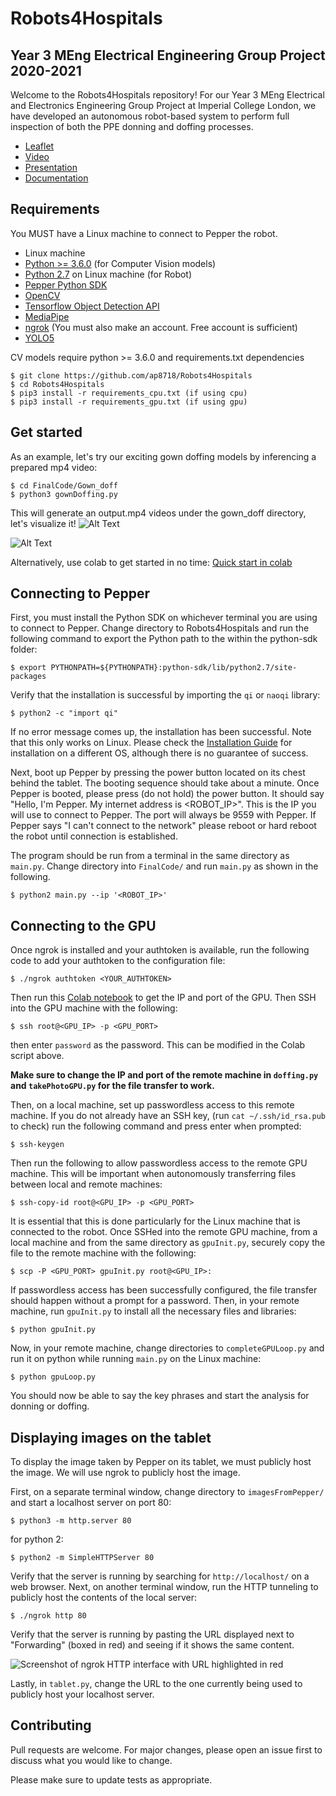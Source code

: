 # Robots4Hospitals

## Year 3 MEng Electrical Engineering Group Project 2020-2021

Welcome to the Robots4Hospitals repository! For our Year 3 MEng Electrical and Electronics Engineering Group Project at Imperial College London, we have developed an autonomous robot-based system to perform full inspection of both the PPE donning and doffing processes.

- [Leaflet](https://imperiallondon.sharepoint.com/sites/Robots4Hospitals-EE/Shared%20Documents/General/Project%20Leaflet.pdf)
- [Video](https://imperiallondon.sharepoint.com/sites/Robots4Hospitals-EE/Shared%20Documents/General/R4HVideo.mp4)
- [Presentation](https://imperiallondon.sharepoint.com/:p:/s/2021ThirdYearM.EngGroupProjects-EE/Ef8rAftzq0tDg2MAxeCH-n4BwFn833gjoIQOeGts3Vd6Bw?e=VMcXhn)
- [Documentation]()

## Requirements

You MUST have a Linux machine to connect to Pepper the robot.
- Linux machine
- [Python >= 3.6.0](https://www.python.org/downloads/) (for Computer Vision models)
- [Python 2.7](https://www.python.org/downloads/) on Linux machine (for Robot)
- [Pepper Python SDK](http://doc.aldebaran.com/2-5/dev/python/install_guide.html)
- [OpenCV](https://pypi.org/project/opencv-python/)
- [Tensorflow Object Detection API](https://tensorflow-object-detection-api-tutorial.readthedocs.io/en/latest/install.html)
- [MediaPipe](https://google.github.io/mediapipe/getting_started/python.html)
- [ngrok](https://ngrok.com/download) (You must also make an account. Free account is sufficient)
- [YOLO5](https://github.com/ultralytics/yolov5)

CV models require python >= 3.6.0 and requirements.txt dependencies
```shell
$ git clone https://github.com/ap8718/Robots4Hospitals
$ cd Robots4Hospitals
$ pip3 install -r requirements_cpu.txt (if using cpu)
$ pip3 install -r requirements_gpu.txt (if using gpu)
```

## Get started

As an example, let's try our exciting gown doffing models by inferencing a prepared mp4 video:
```shell
$ cd FinalCode/Gown_doff
$ python3 gownDoffing.py
```
This will generate an output.mp4 videos under the gown_doff directory, let's visualize it!
![Alt Text](https://github.com/ap8718/Robots4Hospitals/blob/main/Archives/m1.gif)

![Alt Text](https://github.com/ap8718/Robots4Hospitals/blob/main/Archives/m2.gif)


Alternatively, use colab to get started in no time: [Quick start in colab](https://github.com/ap8718/Robots4Hospitals/blob/main/Gown_doff_example.ipynb)



## Connecting to Pepper
First, you must install the Python SDK on whichever terminal you are using to connect to Pepper. Change directory to Robots4Hospitals and run the following command to export the Python path to the within the python-sdk folder:

```shell
$ export PYTHONPATH=${PYTHONPATH}:python-sdk/lib/python2.7/site-packages
```
Verify that the installation is successful by importing the `qi` or `naoqi` library:

```shell
$ python2 -c "import qi"
```
If no error message comes up, the installation has been successful. Note that this only works on Linux. Please check the [Installation Guide](http://doc.aldebaran.com/2-5/dev/python/install_guide.html) for installation on a different OS, although there is no guarantee of success.

Next, boot up Pepper by pressing the power button located on its chest behind the tablet. The booting sequence should take about a minute. Once Pepper is booted, please press (do not hold) the power button. It should say "Hello, I'm Pepper. My internet address is <ROBOT_IP>". This is the IP you will use to connect to Pepper. The port will always be 9559 with Pepper. If Pepper says "I can't connect to the network" please reboot or hard reboot the robot until connection is established.

The program should be run from a terminal in the same directory as `main.py`. Change directory into `FinalCode/` and run `main.py` as shown in the following.

```shell
$ python2 main.py --ip '<ROBOT_IP>'
```

## Connecting to the GPU
Once ngrok is installed and your authtoken is available, run the following code to add your authtoken to the configuration file:

```shell
$ ./ngrok authtoken <YOUR_AUTHTOKEN>
```
Then run this [Colab notebook](https://colab.research.google.com/drive/1thf0PNDGo3MBUKt8xfW7kUeiBnhA2Yke#scrollTo=PlemhodHuWYv) to get the IP and port of the GPU. Then SSH into the GPU machine with the following:
```shell
$ ssh root@<GPU_IP> -p <GPU_PORT>
```
then enter `password` as the password. This can be modified in the Colab script above.

**Make sure to change the IP and port of the remote machine in `doffing.py` and `takePhotoGPU.py` for the file transfer to work.**

Then, on a local machine, set up passwordless access to this remote machine. If you do not already have an SSH key, (run `cat ~/.ssh/id_rsa.pub` to check) run the following command and press enter when prompted:
```shell
$ ssh-keygen
```
Then run the following to allow passwordless access to the remote GPU machine. This will be important when autonomously transferring files between local and remote machines:
```shell
$ ssh-copy-id root@<GPU_IP> -p <GPU_PORT>
```
It is essential that this is done particularly for the Linux machine that is connected to the robot.
Once SSHed into the remote GPU machine, from a local machine and from the same directory as `gpuInit.py`, securely copy the file to the remote machine with the following:
```shell
$ scp -P <GPU_PORT> gpuInit.py root@<GPU_IP>:
```
If passwordless access has been successfully configured, the file transfer should happen without a prompt for a password.
Then, in your remote machine, run `gpuInit.py` to install all the necessary files and libraries:
```shell
$ python gpuInit.py
```
Now, in your remote machine, change directories to `completeGPULoop.py` and run it on python while running `main.py` on the Linux machine:
```shell
$ python gpuLoop.py
```
You should now be able to say the key phrases and start the analysis for donning or doffing.

## Displaying images on the tablet
To display the image taken by Pepper on its tablet, we must publicly host the image. We will use ngrok to publicly host the image.

First, on a separate terminal window, change directory to `imagesFromPepper/` and start a localhost server on port 80:
```shell
$ python3 -m http.server 80
```
for python 2:
```shell
$ python2 -m SimpleHTTPServer 80
```
Verify that the server is running by searching for `http://localhost/` on a web browser.
Next, on another terminal window, run the HTTP tunneling to publicly host the contents of the local server:
```shell
$ ./ngrok http 80
```
Verify that the server is running by pasting the URL displayed next to "Forwarding" (boxed in red) and seeing if it shows the same content.

![Screenshot of ngrok HTTP interface with URL highlighted in red](https://github.com/ap8718/Robots4Hospitals/blob/main/FinalCode/imagesFromPepper/ngrokHTTPurl.png)

Lastly, in `tablet.py`, change the URL to the one currently being used to publicly host your localhost server.

## Contributing
Pull requests are welcome. For major changes, please open an issue first to discuss what you would like to change.

Please make sure to update tests as appropriate.
